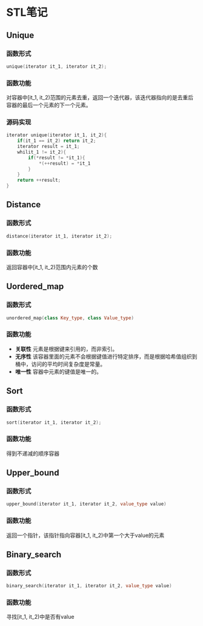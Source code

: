 # STL笔记
## Unique
### 函数形式
```cpp
unique(iterator it_1, iterator it_2);
 ```
### 函数功能
对容器中[it_1, it_2)范围的元素去重，返回一个迭代器，该迭代器指向的是去重后容器的最后一个元素的下一个元素。
### 源码实现
```cpp
iterator unique(iterator it_1, it_2){
    if(it_1 == it_2) return it_2;
    iterator result = it_1;
    whilit_1 != it_2){
        if(*result != *it_1){
            *(++result) = *it_1
        }
    }
    return ++result;
}
```
## Distance
### 函数形式
```cpp
distance(iterator it_1, iterator it_2);
```
### 函数功能
返回容器中[it_1, it_2)范围内元素的个数
## Uordered_map
### 函数形式
```cpp
unordered_map(class Key_type, class Value_type)
```
### 函数功能
* **关联性** 元素是根据键来引用的，而非索引。
* **无序性** 该容器里面的元素不会根据键值进行特定排序，而是根据哈希值组织到桶中，访问的平均时间复杂度是常量。
* **唯一性** 容器中元素的键值是唯一的。
## Sort
### 函数形式
```cpp
sort(iterator it_1, iterator it_2);
```
### 函数功能
得到不递减的顺序容器
## Upper_bound
### 函数形式
```cpp
upper_bound(iterator it_1, iterator it_2, value_type value)
```
### 函数功能
返回一个指针，该指针指向容器[it_1, it_2)中第一个大于value的元素
## Binary_search
### 函数形式
```cpp
binary_search(iterator it_1, iterator it_2, value_type value)
```
### 函数功能
寻找[it_1, it_2)中是否有value